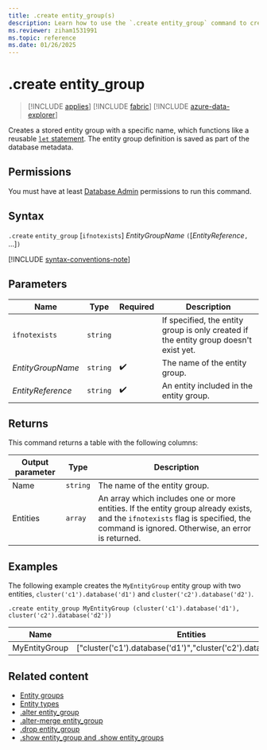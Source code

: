 ```yaml
---
title: .create entity_group(s)
description: Learn how to use the `.create entity_group` command to create an entity group.
ms.reviewer: ziham1531991
ms.topic: reference
ms.date: 01/26/2025
---
```


# .create entity_group

> [!INCLUDE [applies](../includes/applies-to-version/applies.md)] [!INCLUDE [fabric](../includes/applies-to-version/fabric.md)] [!INCLUDE [azure-data-explorer](../includes/applies-to-version/azure-data-explorer.md)]

Creates a stored entity group with a specific name, which functions like a reusable [`let` statement](../query/let-statement.md). The entity group definition is saved as part of the database metadata.

## Permissions

You must have at least [Database Admin](../access-control/role-based-access-control.md) permissions to run this command.

## Syntax

`.create` `entity_group` [`ifnotexists`] *EntityGroupName* `(`[*EntityReference*`,` ...]`)`

[!INCLUDE [syntax-conventions-note](../includes/syntax-conventions-note.md)]

## Parameters

|Name|Type|Required|Description|
|--|--|--|--|
| `ifnotexists` | `string` | | If specified, the entity group is only created if the entity group doesn't exist yet.|
|*EntityGroupName*| `string` | :heavy_check_mark:|The name of the entity group. |
|*EntityReference*| `string` | :heavy_check_mark:|An entity included in the entity group. |

## Returns

This command returns a table with the following columns:

|Output parameter |Type |Description|
|---|---|---|
|Name | `string` | The name of the entity group.|
|Entities | `array` | An array which includes one or more entities. If the entity group already exists, and the `ifnotexists` flag is specified, the command is ignored. Otherwise, an error is returned.|

## Examples

The following example creates the `MyEntityGroup` entity group with two entities, `cluster('c1').database('d1')` and `cluster('c2').database('d2')`.

```kusto
.create entity_group MyEntityGroup (cluster('c1').database('d1'), cluster('c2').database('d2'))
```

|Name|Entities|
|---|---|
|MyEntityGroup|["cluster('c1').database('d1')","cluster('c2').database('d2')"]|

## Related content

* [Entity groups](entity-groups.md)
* [Entity types](../query/schema-entities/index.md)
* [.alter entity_group](alter-entity-group.md)
* [.alter-merge entity_group](alter-merge-entity-group.md)
* [.drop entity_group](drop-entity-group.md)
* [.show entity_group and .show entity_groups](show-entity-group.md)